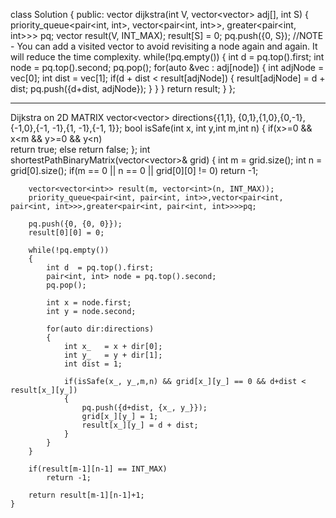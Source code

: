 class Solution
{
	public:
	    vector <int> dijkstra(int V, vector<vector<int>> adj[], int S) 
        {
            priority_queue<pair<int, int>, vector<pair<int, int>>, greater<pair<int, int>>> pq;
            vector<int> result(V, INT_MAX);
            result[S] = 0;
            pq.push({0, S});
            //NOTE - You can add a visited vector to avoid revisiting a node again and again. It will reduce the time complexity.
            while(!pq.empty()) 
            {
                int d  = pq.top().first;
                int node = pq.top().second;
                pq.pop();
                for(auto &vec : adj[node]) 
                {
                    int adjNode = vec[0];
                    int dist    = vec[1];
                    if(d + dist < result[adjNode]) 
                    {
                        result[adjNode] = d + dist;
                        pq.push({d+dist, adjNode});
                    }
                }
		    }
		return result;
	    }
}; 


-------------------------------------------------------
Dijkstra on 2D MATRIX
 vector<vector<int>> directions{{1,1}, {0,1},{1,0},{0,-1},{-1,0},{-1, -1},{1, -1},{-1, 1}};
    bool isSafe(int x, int y,int m,int n) 
    {
        if(x>=0 && x<m && y>=0 && y<n)  
        return true;
        else
        return false;
    };
    int shortestPathBinaryMatrix(vector<vector<int>>& grid) 
    {
        int m = grid.size();
        int n = grid[0].size();
        if(m == 0 || n == 0 || grid[0][0] != 0)
        return -1;

        vector<vector<int>> result(m, vector<int>(n, INT_MAX));
        priority_queue<pair<int, pair<int, int>>,vector<pair<int, pair<int, int>>>,greater<pair<int, pair<int, int>>>>pq;
        
        pq.push({0, {0, 0}});
        result[0][0] = 0;
  
        while(!pq.empty()) 
        {
            int d  = pq.top().first;
            pair<int, int> node = pq.top().second;
            pq.pop();

            int x = node.first;
            int y = node.second;
                
            for(auto dir:directions) 
            {
                int x_   = x + dir[0];
                int y_   = y + dir[1];
                int dist = 1;

                if(isSafe(x_, y_,m,n) && grid[x_][y_] == 0 && d+dist < result[x_][y_]) 
                {
                    pq.push({d+dist, {x_, y_}});
                    grid[x_][y_] = 1;
                    result[x_][y_] = d + dist;
                }
            }
        }
        
        if(result[m-1][n-1] == INT_MAX)
            return -1;
        
        return result[m-1][n-1]+1;
    }